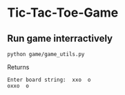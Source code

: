 # Tic-Tac-Toe-Game

## Run game interractively

```
python game/game_utils.py
```

Returns
```
Enter board string:  xxo  o
oxxo  o
```
